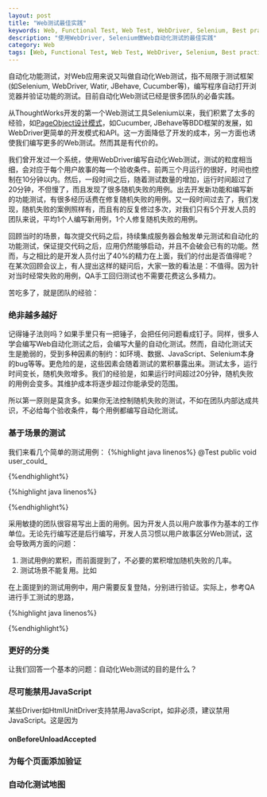 ```yaml
---
layout: post
title: "Web测试最佳实践"
keywords: Web, Functional Test, Web Test, WebDriver, Selenium, Best practice, 最佳实践, 功能测试
description: "使用WebDriver, Selenium做Web自动化测试的最佳实践"
category: Web
tags: [Web, Functional Test, Web Test, WebDriver, Selenium, Best practice, 最佳实践, 功能测试]
---
```


自动化功能测试，对Web应用来说又叫做自动化Web测试，指不局限于测试框架(如Selenium, WebDriver, Watir, JBehave, Cucumber等)，编写程序自动打开浏览器并验证功能的测试。目前自动化Web测试已经是很多团队的必备实践。

从ThoughtWorks开发的第一个Web测试工具Selenium以来，我们积累了太多的经验，如[PageObject设计模式]()，如Cucumber, JBehave等BDD框架的发展，如WebDriver更简单的开发模式和API。这一方面降低了开发的成本，另一方面也诱使我们编写更多的Web测试。然而其是有代价的。

我们曾开发过一个系统，使用WebDriver编写自动化Web测试，测试的粒度相当细，会对应于每个用户故事的每一个验收条件。前两三个月运行的很好，时间也控制在10分钟以内。然后，一段时间之后，随着测试数量的增加，运行时间超过了20分钟，不但慢了，而且发现了很多随机失败的用例。出去开发新功能和编写新的功能测试，有很多经历话费在修复随机失败的用例。又一段时间过去了，我们发现，随机失败的案例照样有，而且有的反复修过多次，对我们只有5个开发人员的团队来说，平均1个人编写新用例，1个人修复随机失败的用例。

回顾当时的场景，每次提交代码之后，持续集成服务器会触发单元测试和自动化的功能测试，保证提交代码之后，应用仍然能够启动，并且不会破会已有的功能。然而，与之相比的是开发人员付出了40%的精力在上面，我们的付出是否值得呢？在某次回顾会议上，有人提出这样的疑问后，大家一致的看法是：不值得。因为针对当时经常失败的用例，QA手工回归测试也不需要花费这么多精力。

苦吃多了，就是团队的经验：

### 绝非越多越好
记得锤子法则吗？如果手里只有一把锤子，会把任何问题看成钉子。同样，很多人学会编写Web自动化测试之后，会编写大量的自动化测试。然而，自动化测试天生是脆弱的，受到多种因素的制约：如环境、数据、JavaScript、Selenium本身的bug等等。更危险的是，这些因素会随着测试的累积暴露出来。测试太多，运行时间变长，随机失败增多。我们的经验是，如果运行时间超过20分钟，随机失败的用例会变多。其维护成本将逐步超过你能承受的范围。

所以第一原则是莫贪多。如果你无法控制随机失败的测试，不如在团队内部达成共识，不必给每个验收条件，每个用例都编写自动化测试。

### 基于场景的测试
我们来看几个简单的测试用例：
{%highlight java linenos%}
@Test
public void user_could_

{%endhighlight%}

{%highlight java linenos%}

{%endhighlight%}

采用敏捷的团队很容易写出上面的用例。因为开发人员以用户故事作为基本的工作单位。无论先行编写还是后行编写，开发人员习惯以用户故事区分Web测试，这会导致两方面的问题：
1. 测试用例的累积，而前面提到了，不必要的累积增加随机失败的几率。
2. 测试场景不能复用。比如

在上面提到的测试用例中，用户需要反复登陆，分别进行验证。实际上，参考QA进行手工测试的思路，

{%highlight java linenos%}

{%endhighlight%}

### 更好的分类
让我们回答一个基本的问题：自动化Web测试的目的是什么？

### 尽可能禁用JavaScript
某些Driver如HtmlUnitDriver支持禁用JavaScript，如非必须，建议禁用JavaScript。这是因为

#### onBeforeUnloadAccepted

### 为每个页面添加验证

### 自动化测试地图

